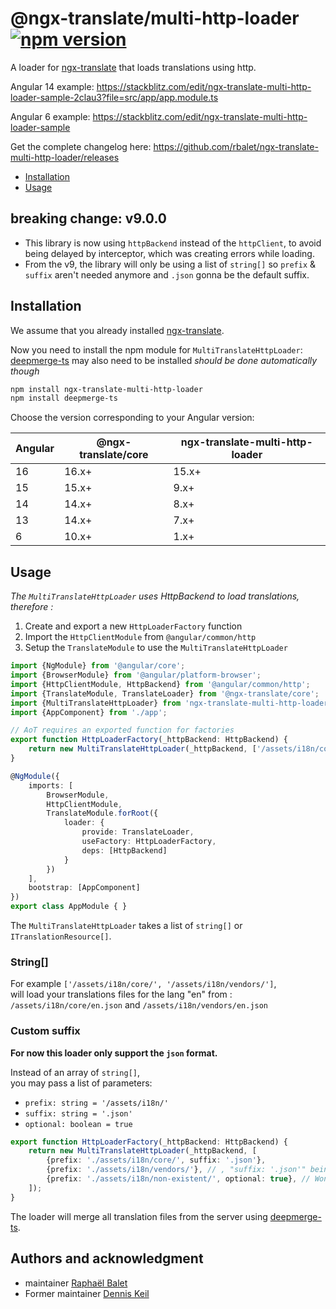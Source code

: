 # @ngx-translate/multi-http-loader [![npm version](https://img.shields.io/npm/v/ngx-translate-multi-http-loader.svg)](https://www.npmjs.com/package/ngx-translate-multi-http-loader)


A loader for [ngx-translate](https://github.com/ngx-translate/core) that loads translations using http.

Angular 14 example: https://stackblitz.com/edit/ngx-translate-multi-http-loader-sample-2clau3?file=src/app/app.module.ts

Angular 6 example: https://stackblitz.com/edit/ngx-translate-multi-http-loader-sample

Get the complete changelog here: https://github.com/rbalet/ngx-translate-multi-http-loader/releases

* [Installation](#installation)
* [Usage](#usage)

## breaking change: v9.0.0
* This library is now using `httpBackend` instead of the `httpClient`, to avoid being delayed by interceptor, which was creating errors while loading.
* From the v9, the library will only be using a list of `string[]` so `prefix` & `suffix` aren't needed anymore and `.json` gonna be the default suffix.

## Installation

We assume that you already installed [ngx-translate](https://github.com/ngx-translate/core).

Now you need to install the npm module for `MultiTranslateHttpLoader`:  
[deepmerge-ts](https://www.npmjs.com/package/deepmerge-ts) may also need to be installed _should be done automatically though_

```sh
npm install ngx-translate-multi-http-loader
npm install deepmerge-ts
```

Choose the version corresponding to your Angular version:

 | Angular | @ngx-translate/core | ngx-translate-multi-http-loader |
 | ------- | ------------------- | ------------------------------- |
 | 16      | 16.x+               | 15.x+                           |
 | 15      | 15.x+               | 9.x+                            |
 | 14      | 14.x+               | 8.x+                            |
 | 13      | 14.x+               | 7.x+                            |
 | 6       | 10.x+               | 1.x+                            |

## Usage
_The `MultiTranslateHttpLoader` uses HttpBackend to load translations, therefore :_
1. Create and export a new `HttpLoaderFactory` function
2. Import the `HttpClientModule` from `@angular/common/http` 
3. Setup the `TranslateModule` to use the `MultiTranslateHttpLoader`

```typescript
import {NgModule} from '@angular/core';
import {BrowserModule} from '@angular/platform-browser';
import {HttpClientModule, HttpBackend} from '@angular/common/http';
import {TranslateModule, TranslateLoader} from '@ngx-translate/core';
import {MultiTranslateHttpLoader} from 'ngx-translate-multi-http-loader';
import {AppComponent} from './app';

// AoT requires an exported function for factories
export function HttpLoaderFactory(_httpBackend: HttpBackend) {
    return new MultiTranslateHttpLoader(_httpBackend, ['/assets/i18n/core/', '/assets/i18n/vendors/']);
}

@NgModule({
    imports: [
        BrowserModule,
        HttpClientModule,
        TranslateModule.forRoot({
            loader: {
                provide: TranslateLoader,
                useFactory: HttpLoaderFactory,
                deps: [HttpBackend]
            }
        })
    ],
    bootstrap: [AppComponent]
})
export class AppModule { }
```

The `MultiTranslateHttpLoader` takes a list of `string[]` or `ITranslationResource[]`. 

### String[]
For example `['/assets/i18n/core/', '/assets/i18n/vendors/']`,   
will load your translations files for the lang "en" from : `/assets/i18n/core/en.json` and `/assets/i18n/vendors/en.json`

### Custom suffix
**For now this loader only support the `json` format.**

Instead of an array of `string[]`,  
you may pass a list of parameters:
- `prefix: string = '/assets/i18n/'`
- `suffix: string = '.json'`
- `optional: boolean = true`

```typescript
export function HttpLoaderFactory(_httpBackend: HttpBackend) {
    return new MultiTranslateHttpLoader(_httpBackend, [
        {prefix: './assets/i18n/core/', suffix: '.json'},
        {prefix: './assets/i18n/vendors/'}, // , "suffix: '.json'" being the default value
        {prefix: './assets/i18n/non-existent/', optional: true}, // Wont create any log
    ]);
}
```

The loader will merge all translation files from the server using [deepmerge-ts](https://www.npmjs.com/package/deepmerge-ts).

## Authors and acknowledgment
* maintainer [Raphaël Balet](https://github.com/rbalet) 
* Former maintainer [Dennis Keil](https://github.com/denniske) 
